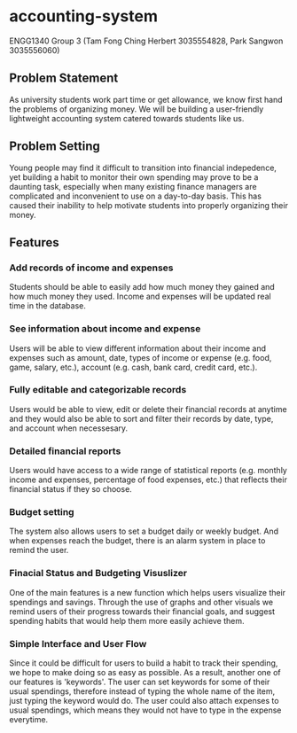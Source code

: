 # accounting-system
ENGG1340 Group 3 (Tam Fong Ching Herbert 3035554828, Park Sangwon 3035556060)

## Problem Statement
As university students work part time or get allowance, we know first hand the problems of organizing money. We will be building a user-friendly lightweight accounting system catered towards students like us.

## Problem Setting
Young people may find it difficult to transition into financial indepedence, yet building a habit to monitor their own spending may prove to be a daunting task, especially when many existing finance managers are complicated and inconvenient to use on a day-to-day basis. This has caused their inability to help motivate students into properly organizing their money.

## Features
### Add records of income and expenses
Students should be able to easily add how much money they gained and how much money they used. Income and expenses will be updated real time in the database.
### See information about income and expense
Users will be able to view different information about their income and expenses such as amount, date, types of income or expense (e.g. food, game, salary, etc.), account (e.g. cash, bank card, credit card, etc.).
### Fully editable and categorizable records
Users would be able to view, edit or delete their financial records at anytime and they would also be able to sort and filter their records by date, type, and account when necessesary.
### Detailed financial reports
Users would have access to a wide range of statistical reports (e.g. monthly income and expenses, percentage of food expenses, etc.) that reflects their financial status if they so choose.
### Budget setting
The system also allows users to set a budget daily or weekly budget. And when expenses reach the budget, there is an alarm system in place to remind the user.
### Finacial Status and Budgeting Visuslizer
One of the main features is a new function which helps users visualize their spendings and savings. Through the use of graphs and other visuals we remind users of their progress towards their financial goals, and suggest spending habits that would help them more easily achieve them.
### Simple Interface and User Flow
Since it could be difficult for users to build a habit to track their spending, we hope to make doing so as easy as possible. As a result, another one of our features is 'keywords'. The user can set keywords for some of their usual spendings, therefore instead of typing the whole name of the item, just typing the keyword would do. The user could also attach expenses to usual spendings, which means they would not have to type in the expense everytime.
